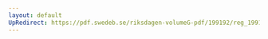 ```yaml
---
layout: default
UpRedirect: https://pdf.swedeb.se/riksdagen-volumeG-pdf/199192/reg_199192/reg_199192_0463.pdf
---
```

